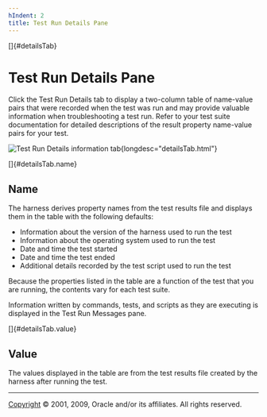 ```yaml
---
hIndent: 2
title: Test Run Details Pane
---
```


[]{#detailsTab}

# Test Run Details Pane

Click the Test Run Details tab to display a two-column table of name-value pairs that were recorded
when the test was run and may provide valuable information when troubleshooting a test run. Refer to
your test suite documentation for detailed descriptions of the result property name-value pairs for
your test.

![Test Run Details information
tab](../../images/JT4testRunDetailsTab.gif){longdesc="detailsTab.html"}

[]{#detailsTab.name}

## Name

The harness derives property names from the test results file and displays them in the table with
the following defaults:

-   Information about the version of the harness used to run the test
-   Information about the operating system used to run the test
-   Date and time the test started
-   Date and time the test ended
-   Additional details recorded by the test script used to run the test

Because the properties listed in the table are a function of the test that you are running, the
contents vary for each test suite.

Information written by commands, tests, and scripts as they are executing is displayed in the Test
Run Messages pane.

[]{#detailsTab.value}

## Value

The values displayed in the table are from the test results file created by the harness after
running the test.

----------------------------------------------------------------------------------------------------

[Copyright](../copyright.html) © 2001, 2009, Oracle and/or its affiliates. All rights reserved.
